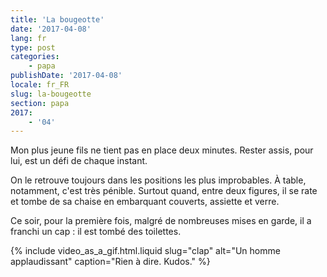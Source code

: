 ```yaml
---
title: 'La bougeotte'
date: '2017-04-08'
lang: fr
type: post
categories:
    - papa
publishDate: '2017-04-08'
locale: fr_FR
slug: la-bougeotte
section: papa
2017:
    - '04'
---
```


Mon plus jeune fils ne tient pas en place deux minutes. Rester assis, pour lui, est un défi de chaque instant. 

<!--more-->

On le retrouve toujours dans les positions les plus improbables. À table, notamment, c'est très pénible. Surtout quand, entre deux figures, il se rate et tombe de sa chaise en embarquant couverts, assiette et verre.

Ce soir, pour la première fois, malgré de nombreuses mises en garde, il a franchi un cap : il est tombé des toilettes.

{% include video_as_a_gif.html.liquid
    slug="clap"
    alt="Un homme applaudissant"
    caption="Rien à dire. Kudos."
%}